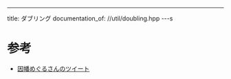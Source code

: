---
title: ダブリング
documentation_of: //util/doubling.hpp
---s

# 参考
- [因幡めぐるさんのツイート](https://ei1333.github.io/luzhiled/snippets/memo/doubling.html)